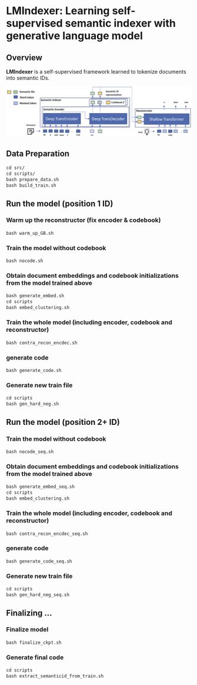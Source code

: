 # LMIndexer: Learning self-supervised semantic indexer with generative language model

## Overview
**LMIndexer** is a self-supervised framework learned to tokenize documents into semantic IDs.

<p align="center">
  <img src="../fig/main.png" width="600px"/>
</p>

## Data Preparation

```
cd src/
cd scripts/
bash prepare_data.sh
bash build_train.sh
```

## Run the model (position 1 ID)

### Warm up the reconstructor (fix encoder & codebook)
```
bash warm_up_GB.sh
```

### Train the model without codebook
```
bash nocode.sh
```

### Obtain document embeddings and codebook initializations from the model trained above
```
bash generate_embed.sh
cd scripts
bash embed_clustering.sh
```

### Train the whole model (including encoder, codebook and reconstructor)
```
bash contra_recon_encdec.sh
```

### generate code
```
bash generate_code.sh
```

### Generate new train file
```
cd scripts
bash gen_hard_neg.sh
```

## Run the model (position 2+ ID)

### Train the model without codebook
```
bash nocode_seq.sh
```


### Obtain document embeddings and codebook initializations from the model trained above
```
bash generate_embed_seq.sh
cd scripts
bash embed_clustering.sh
```

### Train the whole model (including encoder, codebook and reconstructor)
```
bash contra_recon_encdec_seq.sh
```

### generate code
```
bash generate_code_seq.sh
```

### Generate new train file
```
cd scripts
bash gen_hard_neg_seq.sh
```

## Finalizing ...

### Finalize model
```
bash finalize_ckpt.sh
```

### Generate final code
```
cd scripts
bash extract_semanticid_from_train.sh
```
